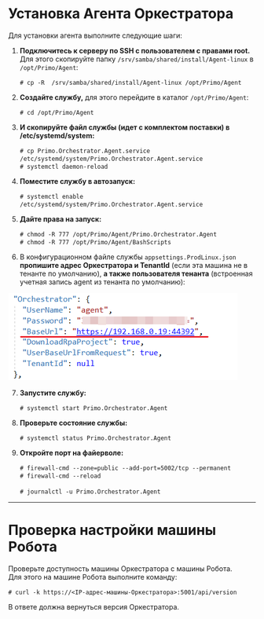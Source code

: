 # Установка Агента Оркестратора

Для установки агента выполните следующие шаги:

1. **Подключитесь к серверу по SSH с пользователем с правами root.**     
   Для этого скопируйте папку `/srv/samba/shared/install/Agent-linux` в `/opt/Primo/Agent`:     
   
       # cp -R  /srv/samba/shared/install/Agent-linux /opt/Primo/Agent

2. **Создайте службу,** для этого перейдите в каталог `/opt/Primo/Agent`:

       # cd /opt/Primo/Agent

3. **И скопируйте файл службы (идет с комплектом поставки) в /etc/systemd/system:**

       # cp Primo.Orchestrator.Agent.service /etc/systemd/system/Primo.Orchestrator.Agent.service
       # systemctl daemon-reload
	
4. **Поместите службу в автозапуск:**
	
       # systemctl enable /etc/systemd/system/Primo.Orchestrator.Agent.service
	
5. **Дайте права на запуск:**

       # chmod -R 777 /opt/Primo/Agent/Primo.Orchestrator.Agent
       # chmod -R 777 /opt/Primo/Agent/BashScripts

6. В конфигурационном файле службы `appsettings.ProdLinux.json` **пропишите адрес Оркестратора и TenantId** (если эта машина не в тенанте по умолчанию), **а также пользователя тенанта** (встроенная учетная запись agent из тенанта по умолчанию):

![](<../../../../.gitbook/assets/config-agent-centos.png>)
    
7. **Запустите службу:**

       # systemctl start Primo.Orchestrator.Agent

8. **Проверьте состояние службы:**

       # systemctl status Primo.Orchestrator.Agent

9. **Откройте порт на файерволе:**

       # firewall-cmd --zone=public --add-port=5002/tcp --permanent
       # firewall-cmd --reload
       
       # journalctl -u Primo.Orchestrator.Agent

---

# Проверка настройки машины Робота

Проверьте доступность машины Оркестратора с машины Робота.    
Для этого на машине Робота выполните команду:

    # curl -k https://<IP-адрес-машины-Оркестратора>:5001/api/version

В ответе должна вернуться версия Оркестратора.
